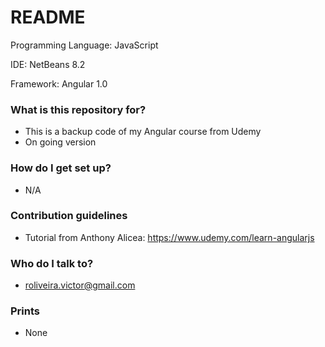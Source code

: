 # README #

Programming Language: JavaScript

IDE: NetBeans 8.2

Framework: Angular 1.0 

### What is this repository for? ###

   * This is a backup code of my Angular course from Udemy
   * On going version

### How do I get set up? ###

   * N/A

### Contribution guidelines ###

   * Tutorial from Anthony Alicea: https://www.udemy.com/learn-angularjs

### Who do I talk to? ###

   * roliveira.victor@gmail.com

### Prints ###

   * None